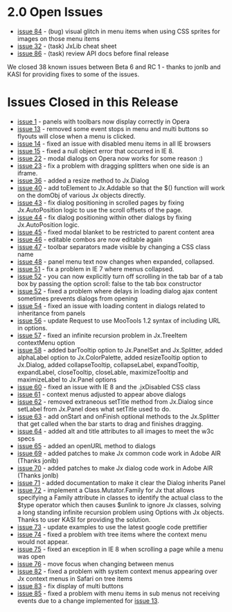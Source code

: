 # 2.0 Open Issues #

  * [issue 84](https://code.google.com/p/jxlib/issues/detail?id=84) - (bug) visual glitch in menu items when using CSS sprites for images on those menu items
  * [issue 32](https://code.google.com/p/jxlib/issues/detail?id=32) - (task) JxLib cheat sheet
  * [issue 86](https://code.google.com/p/jxlib/issues/detail?id=86) - (task) review API docs before final release

We closed 38 known issues between Beta 6 and RC 1 - thanks to jonlb and KASI for providing fixes to some of the issues.

# Issues Closed in this Release #

  * [issue 1](https://code.google.com/p/jxlib/issues/detail?id=1) - panels with toolbars now display correctly in Opera
  * [issue 13](https://code.google.com/p/jxlib/issues/detail?id=13) - removed some event stops in menu and multi buttons so flyouts will close when a menu is clicked.
  * [issue 14](https://code.google.com/p/jxlib/issues/detail?id=14) - fixed an issue with disabled menu items in all IE browsers
  * [issue 15](https://code.google.com/p/jxlib/issues/detail?id=15) - fixed a null object error that occurred in IE 8.
  * [issue 22](https://code.google.com/p/jxlib/issues/detail?id=22) - modal dialogs on Opera now works for some reason :)
  * [issue 23](https://code.google.com/p/jxlib/issues/detail?id=23) - fix a problem with dragging splitters when one side is an iframe.
  * [issue 36](https://code.google.com/p/jxlib/issues/detail?id=36) - added a resize method to Jx.Dialog
  * [issue 40](https://code.google.com/p/jxlib/issues/detail?id=40) - add toElement to Jx.Addable so that the $() function will work on the domObj of various Jx objects directly.
  * [issue 43](https://code.google.com/p/jxlib/issues/detail?id=43) - fix dialog positioning in scrolled pages by fixing Jx.AutoPosition logic to use the scroll offsets of the page.
  * [issue 44](https://code.google.com/p/jxlib/issues/detail?id=44) - fix dialog positioning within other dialogs by fixing Jx.AutoPosition logic.
  * [issue 45](https://code.google.com/p/jxlib/issues/detail?id=45) - fixed modal blanket to be restricted to parent content area
  * [issue 46](https://code.google.com/p/jxlib/issues/detail?id=46) - editable combos are now editable again
  * [issue 47](https://code.google.com/p/jxlib/issues/detail?id=47) - toolbar separators made visible by changing a CSS class name
  * [issue 48](https://code.google.com/p/jxlib/issues/detail?id=48) - panel menu text now changes when expanded, collapsed.
  * [issue 51](https://code.google.com/p/jxlib/issues/detail?id=51) - fix a problem in IE 7 where menus collapsed.
  * [issue 52](https://code.google.com/p/jxlib/issues/detail?id=52) - you can now explicitly turn off scrolling in the tab bar of a tab box by passing the option scroll: false to the tab box constructor
  * [issue 52](https://code.google.com/p/jxlib/issues/detail?id=52) - fixed a problem where delays in loading dialog ajax content sometimes prevents dialogs from opening
  * [issue 54](https://code.google.com/p/jxlib/issues/detail?id=54) - fixed an issue with loading content in dialogs related to inheritance from panels
  * [issue 56](https://code.google.com/p/jxlib/issues/detail?id=56) - update Request to use MooTools 1.2 syntax of including URL in options.
  * [issue 57](https://code.google.com/p/jxlib/issues/detail?id=57) - fixed an infinite recursion problem in Jx.TreeItem contextMenu option
  * [issue 58](https://code.google.com/p/jxlib/issues/detail?id=58) - added barTooltip option to Jx.PanelSet and Jx.Splitter, added alphaLabel option to Jx.ColorPalette, added resizeTooltip option to Jx.Dialog,  added collapseTooltip, collapseLabel, expandTooltip, expandLabel, closeTooltip, closeLable, maximizeTooltip and maximizeLabel to Jx.Panel options
  * [issue 60](https://code.google.com/p/jxlib/issues/detail?id=60) - fixed an issue with IE 8 and the .jxDisabled CSS class
  * [issue 61](https://code.google.com/p/jxlib/issues/detail?id=61) - context menus adjusted to appear above dialogs
  * [issue 62](https://code.google.com/p/jxlib/issues/detail?id=62) - removed extraneous setTitle method from Jx.Dialog since setLabel from Jx.Panel does what setTitle used to do.
  * [issue 63](https://code.google.com/p/jxlib/issues/detail?id=63) - add onStart and onFinish optional methods to the Jx.Splitter that get called when the bar starts to drag and finishes dragging.
  * [issue 64](https://code.google.com/p/jxlib/issues/detail?id=64) - added alt and title attributes to all images to meet the w3c specs
  * [issue 65](https://code.google.com/p/jxlib/issues/detail?id=65) - added an openURL method to dialogs
  * [issue 69](https://code.google.com/p/jxlib/issues/detail?id=69) - added patches to make Jx common code work in Adobe AIR (Thanks jonlb)
  * [issue 70](https://code.google.com/p/jxlib/issues/detail?id=70) - added patches to make Jx dialog code work in Adobe AIR (Thanks jonlb)
  * [issue 71](https://code.google.com/p/jxlib/issues/detail?id=71) - added documentation to make it clear the Dialog inherits Panel
  * [issue 72](https://code.google.com/p/jxlib/issues/detail?id=72) - implement a Class.Mutator.Family for Jx that allows specifying a Family attribute in classes to identify the actual class to the $type operator which then causes $unlink to ignore Jx classes, solving a long standing infinite recursion problem using Options with Jx objects.  Thanks to user KASI for providing the solution.
  * [issue 73](https://code.google.com/p/jxlib/issues/detail?id=73) - update examples to use the latest google code prettifier
  * [issue 74](https://code.google.com/p/jxlib/issues/detail?id=74) - fixed a problem with tree items where the context menu would not appear.
  * [issue 75](https://code.google.com/p/jxlib/issues/detail?id=75) - fixed an exception in IE 8 when scrolling a page while a menu was open
  * [issue 76](https://code.google.com/p/jxlib/issues/detail?id=76) - move focus when changing between menus
  * [issue 82](https://code.google.com/p/jxlib/issues/detail?id=82) - fixed a problem with system context menus appearing over Jx context menus in Safari on tree items
  * [issue 83](https://code.google.com/p/jxlib/issues/detail?id=83) - fix display of multi buttons
  * [issue 85](https://code.google.com/p/jxlib/issues/detail?id=85) - fixed a problem with menu items in sub menus not receiving events due to a change implemented for [issue 13](https://code.google.com/p/jxlib/issues/detail?id=13).